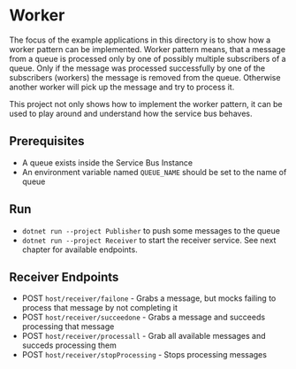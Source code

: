 # Worker 

The focus of the example applications in this directory is to show how a worker pattern can be implemented. Worker pattern means, that a message from a queue is processed only by one of possibly multiple subscribers of a queue. Only if the message was processed successfully by one of the subscribers (workers) the message is removed from the queue. Otherwise another worker will pick up the message and try to process it. 

This project not only shows how to implement the worker pattern, it can be used to play around and understand how the service bus behaves. 

## Prerequisites 
* A queue exists inside the Service Bus Instance 
* An environment variable named `QUEUE_NAME` should be set to the name of queue 

## Run 
* `dotnet run --project Publisher` to push some messages to the queue
* `dotnet run --project Receiver` to start the receiver service. See next chapter for available endpoints. 

## Receiver Endpoints
* POST `host/receiver/failone` - Grabs a message, but mocks failing to process that message by not completing it
* POST `host/receiver/succeedone` - Grabs a message and succeeds processing that message
* POST `host/receiver/processall` - Grab all available messages and succeds processing them
* POST `host/receiver/stopProcessing` - Stops processing messages